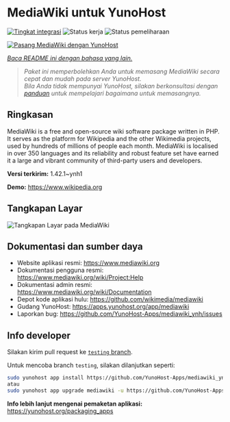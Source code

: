 <!--
N.B.: README ini dibuat secara otomatis oleh <https://github.com/YunoHost/apps/tree/master/tools/readme_generator>
Ini TIDAK boleh diedit dengan tangan.
-->

# MediaWiki untuk YunoHost

[![Tingkat integrasi](https://dash.yunohost.org/integration/mediawiki.svg)](https://ci-apps.yunohost.org/ci/apps/mediawiki/) ![Status kerja](https://ci-apps.yunohost.org/ci/badges/mediawiki.status.svg) ![Status pemeliharaan](https://ci-apps.yunohost.org/ci/badges/mediawiki.maintain.svg)

[![Pasang MediaWiki dengan YunoHost](https://install-app.yunohost.org/install-with-yunohost.svg)](https://install-app.yunohost.org/?app=mediawiki)

*[Baca README ini dengan bahasa yang lain.](./ALL_README.md)*

> *Paket ini memperbolehkan Anda untuk memasang MediaWiki secara cepat dan mudah pada server YunoHost.*  
> *Bila Anda tidak mempunyai YunoHost, silakan berkonsultasi dengan [panduan](https://yunohost.org/install) untuk mempelajari bagaimana untuk memasangnya.*

## Ringkasan

MediaWiki is a free and open-source wiki software package written in PHP. It serves as the platform for Wikipedia and the other Wikimedia projects, used by hundreds of millions of people each month. MediaWiki is localised in over 350 languages and its reliability and robust feature set have earned it a large and vibrant community of third-party users and developers.


**Versi terkirim:** 1.42.1~ynh1

**Demo:** <https://www.wikipedia.org>

## Tangkapan Layar

![Tangkapan Layar pada MediaWiki](./doc/screenshots/screenshot.png)

## Dokumentasi dan sumber daya

- Website aplikasi resmi: <https://www.mediawiki.org>
- Dokumentasi pengguna resmi: <https://www.mediawiki.org/wiki/Project:Help>
- Dokumentasi admin resmi: <https://www.mediawiki.org/wiki/Documentation>
- Depot kode aplikasi hulu: <https://github.com/wikimedia/mediawiki>
- Gudang YunoHost: <https://apps.yunohost.org/app/mediawiki>
- Laporkan bug: <https://github.com/YunoHost-Apps/mediawiki_ynh/issues>

## Info developer

Silakan kirim pull request ke [`testing` branch](https://github.com/YunoHost-Apps/mediawiki_ynh/tree/testing).

Untuk mencoba branch `testing`, silakan dilanjutkan seperti:

```bash
sudo yunohost app install https://github.com/YunoHost-Apps/mediawiki_ynh/tree/testing --debug
atau
sudo yunohost app upgrade mediawiki -u https://github.com/YunoHost-Apps/mediawiki_ynh/tree/testing --debug
```

**Info lebih lanjut mengenai pemaketan aplikasi:** <https://yunohost.org/packaging_apps>
